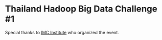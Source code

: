 # Thailand Hadoop Big Data Challenge #1

Special thanks to [IMC Institute](http://www.imcinstitute.com/) who organized the event.
